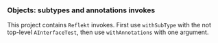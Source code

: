 ### Objects: subtypes and annotations invokes

This project contains `Reflekt` invokes. 
First use `withSubType` with the not top-level `AInterfaceTest`, 
then use `withAnnotations` with one argument.
